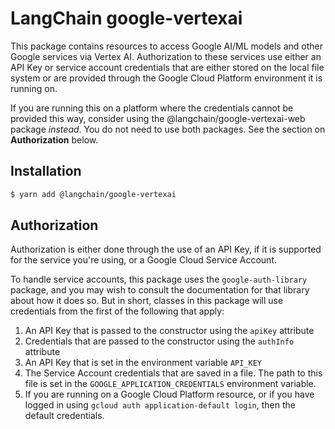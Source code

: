 # LangChain google-vertexai

This package contains resources to access Google AI/ML models
and other Google services via Vertex AI. Authorization to these
services use either an API Key or service account credentials
that are either stored on the local file system or are provided
through the Google Cloud Platform environment it is running on.

If you are running this on a platform where the credentials cannot
be provided this way, consider using the @langchain/google-vertexai-web
package *instead*. You do not need to use both packages. See the
section on **Authorization** below.


## Installation

```bash
$ yarn add @langchain/google-vertexai
```


## Authorization

Authorization is either done through the use of an API Key, if it is
supported for the service you're using, or a Google Cloud Service
Account.

To handle service accounts, this package uses the `google-auth-library`
package, and you may wish to consult the documentation for that library
about how it does so. But in short, classes in this package will use
credentials from the first of the following that apply:

1. An API Key that is passed to the constructor using the `apiKey` attribute
2. Credentials that are passed to the constructor using the `authInfo` attribute
3. An API Key that is set in the environment variable `API_KEY`
4. The Service Account credentials that are saved in a file. The path to
   this file is set in the `GOOGLE_APPLICATION_CREDENTIALS` environment 
   variable.
5. If you are running on a Google Cloud Platform resource, or if you have
   logged in using `gcloud auth application-default login`, then the
   default credentials.

